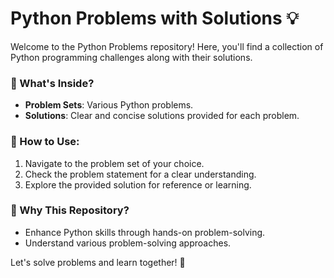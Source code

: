 # Python Problems with Solutions 💡

Welcome to the Python Problems repository! Here, you'll find a collection of Python programming challenges along with their solutions.

### 🐍 What's Inside?
- **Problem Sets**: Various Python problems.
- **Solutions**: Clear and concise solutions provided for each problem.

### 🚀 How to Use:
1. Navigate to the problem set of your choice.
2. Check the problem statement for a clear understanding.
3. Explore the provided solution for reference or learning.

### 🌟 Why This Repository?
- Enhance Python skills through hands-on problem-solving.
- Understand various problem-solving approaches.

Let's solve problems and learn together! 🌟
